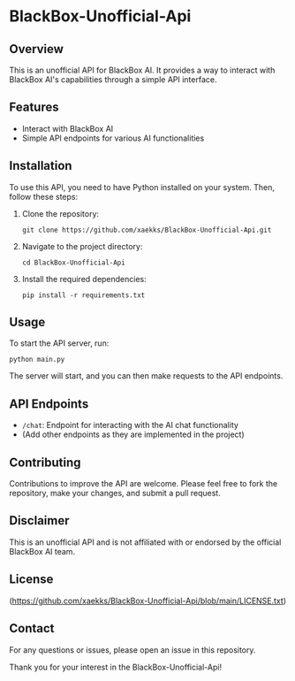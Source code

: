 # BlackBox-Unofficial-Api

## Overview
This is an unofficial API for BlackBox AI. It provides a way to interact with BlackBox AI's capabilities through a simple API interface.

## Features
- Interact with BlackBox AI
- Simple API endpoints for various AI functionalities

## Installation
To use this API, you need to have Python installed on your system. Then, follow these steps:

1. Clone the repository:
   ```
   git clone https://github.com/xaekks/BlackBox-Unofficial-Api.git
   ```
2. Navigate to the project directory:
   ```
   cd BlackBox-Unofficial-Api
   ```
3. Install the required dependencies:
   ```
   pip install -r requirements.txt
   ```

## Usage
To start the API server, run:
```
python main.py
```

The server will start, and you can then make requests to the API endpoints.

## API Endpoints
- `/chat`: Endpoint for interacting with the AI chat functionality
- (Add other endpoints as they are implemented in the project)

## Contributing
Contributions to improve the API are welcome. Please feel free to fork the repository, make your changes, and submit a pull request.

## Disclaimer
This is an unofficial API and is not affiliated with or endorsed by the official BlackBox AI team.

## License
(https://github.com/xaekks/BlackBox-Unofficial-Api/blob/main/LICENSE.txt)

## Contact
For any questions or issues, please open an issue in this repository.

Thank you for your interest in the BlackBox-Unofficial-Api!
